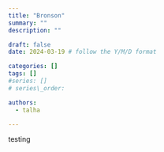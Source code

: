 ```yaml
---
title: "Bronson"
summary: ""
description: ""

draft: false
date: 2024-03-19 # follow the Y/M/D format 

categories: []
tags: []
#series: []
# series\_order: 

authors:
  - talha

---
```


testing
